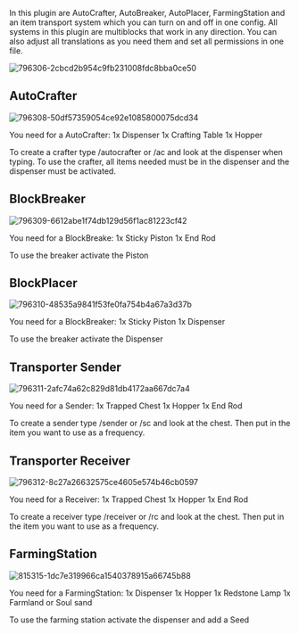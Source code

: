 In this plugin are AutoCrafter, AutoBreaker, AutoPlacer, FarmingStation and an item transport system which you can turn on and off in one config. All systems in this plugin are multiblocks that work in any direction. You can also adjust all translations as you need them and set all permissions in one file.


![796306-2cbcd2b954c9fb231008fdc8bba0ce50](https://github.com/SytxLabs/MCAutoCrafter/assets/77498048/b26f8b07-0774-4056-b894-64a1696765f6)


## AutoCrafter
![796308-50df57359054ce92e1085800075dcd34](https://github.com/SytxLabs/MCAutoCrafter/assets/77498048/7bd41d5f-8c0e-4dee-b9a0-99b024aec7f4)

You need for a AutoCrafter:
1x Dispenser
1x Crafting Table
1x Hopper

To create a crafter type /autocrafter or /ac and look at the dispenser when typing.
To use the crafter, all items needed must be in the dispenser and the dispenser must be activated.



## BlockBreaker
![796309-6612abe1f74db129d56f1ac81223cf42](https://github.com/SytxLabs/MCAutoCrafter/assets/77498048/40d824af-b1a9-453b-a344-0a058301017b)

You need for a BlockBreake:
1x Sticky Piston
1x End Rod

To use the breaker activate the Piston


## BlockPlacer
![796310-48535a9841f53fe0fa754b4a67a3d37b](https://github.com/SytxLabs/MCAutoCrafter/assets/77498048/ba4150e5-9986-4116-9111-07712f765962)

You need for a BlockBreaker:
1x Sticky Piston
1x Dispenser

To use the breaker activate the Dispenser



## Transporter Sender
![796311-2afc74a62c829d81db4172aa667dc7a4](https://github.com/SytxLabs/MCAutoCrafter/assets/77498048/68ac018d-5e93-4b47-bc7a-8cb189eb60cb)

You need for a Sender:
1x Trapped Chest
1x Hopper
1x End Rod

To create a sender type /sender or /sc and look at the chest. Then put in the item you want to use as a frequency.




## Transporter Receiver
![796312-8c27a26632575ce4605e574b46cb0597](https://github.com/SytxLabs/MCAutoCrafter/assets/77498048/1096b4ea-e1e2-4f23-93f1-38f474965546)

You need for a Receiver:
1x Trapped Chest
1x Hopper
1x End Rod

To create a receiver type /receiver or /rc and look at the chest. Then put in the item you want to use as a frequency.




## FarmingStation
![815315-1dc7e319966ca1540378915a66745b88](https://github.com/SytxLabs/MCAutoCrafter/assets/77498048/143b55c1-4194-464c-841d-31aa36da949c)

You need for a FarmingStation:
1x Dispenser
1x Hopper
1x Redstone Lamp
1x Farmland or Soul sand

To use the farming station activate the dispenser and add a Seed
